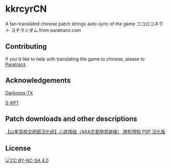 # kkrcyrCN
A fan-translated chinese patch strings auto-sync of the game ココロコネクト ヨチランダム from paratranz.com


## Contributing
If you'd like to help with translating the game to chinese, please to [Paratranz](https://paratranz.cn/projects/3318).

## Acknowledgements

[Darkness-TX](https://github.com/Yggdrasill-Moe/Niflheim)

[S-KPT](https://github.com/SpudManTwo/KPT)

## Patch downloads and other descriptions
[【山星高校文研部汉化组】心连情结（AKA恋爱随意链接） 随机预知 PSP 汉化版 ](https://www.bilibili.com/video/BV1914y1J7WJ)

## License

[![CC BY-NC-SA 4.0][cc-by-nc-sa-image]][cc-by-nc-sa]



[cc-by-nc-sa]: http://creativecommons.org/licenses/by-nc-sa/4.0/

[cc-by-nc-sa-image]: https://licensebuttons.net/l/by-nc-sa/4.0/88x31.png

[cc-by-nc-sa-shield]: https://img.shields.io/badge/License-CC%20BY--NC--SA%204.0-lightgrey.svg


